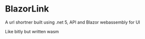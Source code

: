 # BlazorLink
A url shortner built using .net 5, API and Blazor webassembly for UI 

Like bitly but written wasm


